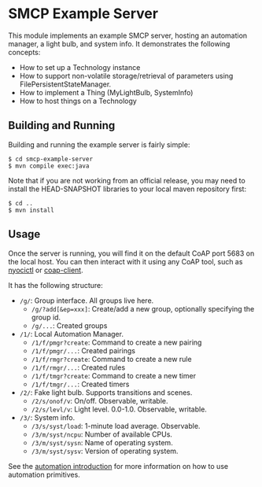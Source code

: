SMCP Example Server
===================

This module implements an example SMCP server, hosting an
automation manager, a light bulb, and system info. It demonstrates
the following concepts:

 * How to set up a Technology instance
 * How to support non-volatile storage/retrieval of parameters using FilePersistentStateManager.
 * How to implement a Thing (MyLightBulb, SystemInfo)
 * How to host things on a Technology

## Building and Running ##

Building and running the example server is fairly simple:

    $ cd smcp-example-server
    $ mvn compile exec:java

Note that if you are not working from an official release, you may
need to install the HEAD-SNAPSHOT libraries to your local maven
repository first:

    $ cd ..
    $ mvn install

## Usage ##

Once the server is running, you will find it on the default CoAP
port 5683 on the local host. You can then interact with it using
any CoAP tool, such as [nyocictl](https://github.com/darconeous/libnyoci#nyocictl)
or [coap-client](http://manpages.ubuntu.com/manpages/cosmic/man5/coap-client.5.html).

It has the following structure:

 * `/g/`: Group interface. All groups live here.
    * `/g/?add[&ep=xxx]`: Create/add a new group, optionally specifying the group id.
    * `/g/...`: Created groups
 * `/1/`: Local Automation Manager.
    * `/1/f/pmgr?create`: Command to create a new pairing
    * `/1/f/pmgr/...`: Created pairings
    * `/1/f/rmgr?create`: Command to create a new rule
    * `/1/f/rmgr/...`: Created rules
    * `/1/f/tmgr?create`: Command to create a new timer
    * `/1/f/tmgr/...`: Created timers
 * `/2/`: Fake light bulb. Supports transitions and scenes.
    * `/2/s/onof/v`: On/off. Observable, writable.
    * `/2/s/levl/v`: Light level. 0.0-1.0. Observable, writable.
 * `/3/`: System info.
    * `/3/s/syst/load`: 1-minute load average. Observable.
    * `/3/m/syst/ncpu`: Number of available CPUs.
    * `/3/m/syst/sysn`: Name of operating system.
    * `/3/m/syst/sysv`: Version of operating system.

See the [automation introduction](../doc/automation.md) for more information
on how to use automation primitives.
